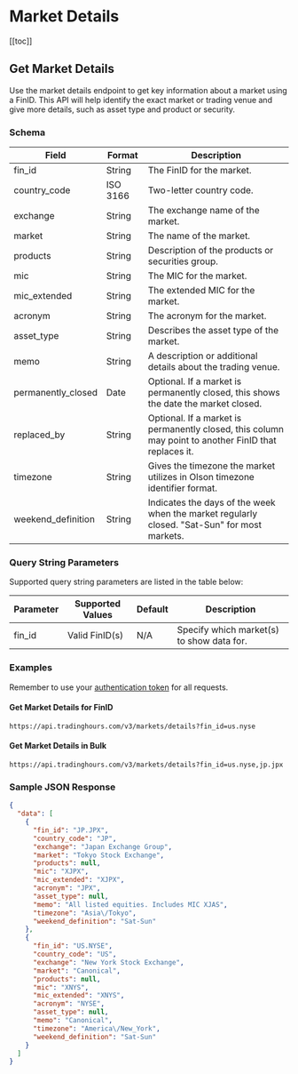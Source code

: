 # Market Details

[[toc]]

## Get Market Details

Use the market details endpoint to get key information about a market using a FinID. This API will help identify the exact market or trading venue and give more details, such as asset type and product or security.

### Schema
| Field | Format | Description |
| ------------- | ------------- | --------- |
| fin_id | String | The FinID for the market. |
| country_code | ISO 3166 | Two-letter country code. |
| exchange | String | The exchange name of the market. |
| market | String | The name of the market. |
| products | String | Description of the products or securities group. |
| mic | String | The MIC for the market. |
| mic_extended | String | The extended MIC for the market. |
| acronym | String | The acronym for the market. |
| asset_type | String | Describes the asset type of the market. |
| memo | String | A description or additional details about the trading venue. |
| permanently_closed | Date | Optional. If a market is permanently closed, this shows the date the market closed. |
| replaced_by | String | Optional. If a market is permanently closed, this column may point to another FinID that replaces it. |
| timezone | String | Gives the timezone the market utilizes in Olson timezone identifier format. |
| weekend_definition | String | Indicates the days of the week when the market regularly closed. "Sat-Sun" for most markets. |

### Query String Parameters
Supported query string parameters are listed in the table below:

| Parameter | Supported Values | Default | Description |
| ------------- | ------------- | --------- | --------- |
| fin_id | Valid FinID(s) | N/A | Specify which market(s) to show data for. |

### Examples
Remember to use your [authentication token](../authentication.md) for all requests.


#### Get Market Details for FinID

```
https://api.tradinghours.com/v3/markets/details?fin_id=us.nyse
```

#### Get Market Details in Bulk

```
https://api.tradinghours.com/v3/markets/details?fin_id=us.nyse,jp.jpx
```

### Sample JSON Response

```json
{
  "data": [
    {
      "fin_id": "JP.JPX",
      "country_code": "JP",
      "exchange": "Japan Exchange Group",
      "market": "Tokyo Stock Exchange",
      "products": null,
      "mic": "XJPX",
      "mic_extended": "XJPX",
      "acronym": "JPX",
      "asset_type": null,
      "memo": "All listed equities. Includes MIC XJAS",
      "timezone": "Asia\/Tokyo",
      "weekend_definition": "Sat-Sun"
    },
    {
      "fin_id": "US.NYSE",
      "country_code": "US",
      "exchange": "New York Stock Exchange",
      "market": "Canonical",
      "products": null,
      "mic": "XNYS",
      "mic_extended": "XNYS",
      "acronym": "NYSE",
      "asset_type": null,
      "memo": "Canonical",
      "timezone": "America\/New_York",
      "weekend_definition": "Sat-Sun"
    }
  ]
}
```
